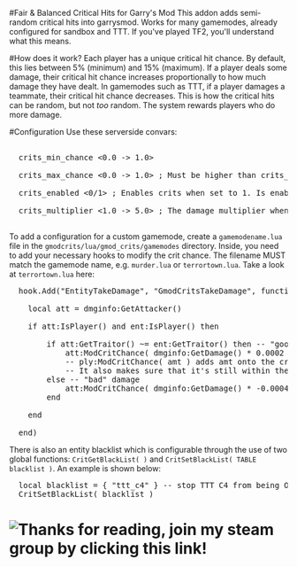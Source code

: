 #Fair & Balanced Critical Hits for Garry's Mod
This addon adds semi-random critical hits into garrysmod. 
Works for many gamemodes, already configured for sandbox and TTT.
If you've played TF2, you'll understand what this means.

#How does it work?
Each player has a unique critical hit chance. By default, this lies between 5% (minimum) and 15% (maximum). 
If a player deals some damage, their critical hit chance increases proportionally to how much damage they have dealt. 
In gamemodes such as TTT, if a player damages a teammate, their critical hit chance decreases.
This is how the critical hits can be random, but not *too* random. The system rewards players who do more damage.

#Configuration
Use these serverside convars:
<pre>

  crits_min_chance <0.0 -> 1.0>
  
  crits_max_chance <0.0 -> 1.0> ; Must be higher than crits_min_chance
  
  crits_enabled <0/1> ; Enables crits when set to 1. Is enabled by default.
  
  crits_multiplier <1.0 -> 5.0> ; The damage multiplier when a critical hit is dealt.
  
</pre>

To add a configuration for a custom gamemode, create a <code>gamemodename.lua</code> file in the <code>gmodcrits/lua/gmod_crits/gamemodes</code> directory.
Inside, you need to add your necessary hooks to modify the crit chance. 
The filename MUST match the gamemode name, e.g. <code>murder.lua</code> or <code>terrortown.lua</code>. 
Take a look at <code>terrortown.lua</code> here:
<pre>
  hook.Add("EntityTakeDamage", "GmodCritsTakeDamage", function( ent, dmginfo )
  
  	local att = dmginfo:GetAttacker()
  
  	if att:IsPlayer() and ent:IsPlayer() then
  		
  		if att:GetTraitor() ~= ent:GetTraitor() then -- "good" damage
  			att:ModCritChance( dmginfo:GetDamage() * 0.0002 )
  			-- ply:ModCritChance( amt ) adds amt onto the crit chance. 
  			-- It also makes sure that it's still within the min and max crit chances.
  		else -- "bad" damage
  			att:ModCritChance( dmginfo:GetDamage() * -0.0004 )
  		end
  		
  	end
  
  end)
</pre>

There is also an entity blacklist which is configurable through the use of two global functions: <code>CritGetBlackList( )</code> and <code>CritSetBlackList( TABLE blacklist )</code>. An example is shown below:
<pre>
  local blacklist = { "ttt_c4" } -- stop TTT C4 from being OP and critting everyone on the map
  CritSetBlackList( blacklist )
</pre>

# ![Thanks for reading, join my steam group by clicking this link!](http://steamcommunity.com/groups/vhs7)
